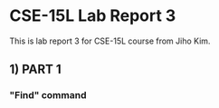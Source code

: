 # CSE-15L Lab Report 3
This is lab report 3 for CSE-15L course from Jiho Kim.
## 1) PART 1
### "Find" command
